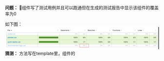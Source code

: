 **问题：** 组件写了测试用例并且可以跑通但在生成的测试报告中显示该组件的覆盖率为0

如下图：![0%](./images/karma测试报告百分之0.png)**猜测：** 方法写在template里，组件的<script>标签内没有能检测到的js方法。

**验证：** 将方法写到<script>内的methods里，这时候能正确的显示出覆盖率。

![100%](./images/karma测试报告百分之100.png)


